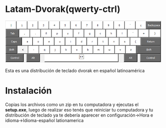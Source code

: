 # Latam-Dvorak(qwerty-ctrl)
![](layout.png)

Esta es una distribución de teclado dvorak en español latinoamérica 

# Instalación

Copias los archivos como un zip en tu computadora y ejecutas el **setup.exe**, luego de realizar eso tenés que reiniciar tu computadora y tu distribución de teclado ya te debería aparecer en configuración->Hora e idioma->Idioma-español lationamerica
